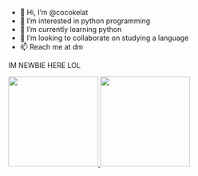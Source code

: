 - 👋 Hi, I’m @cocokelat
- 👀 I’m interested in python programming
- 🌱 I’m currently learning python 
- 💞️ I’m looking to collaborate on studying a language
- 📫 Reach me at dm

IM NEWBIE HERE LOL

<p align="left">
<a href="https://github.com/cocokelat">
  <img height="180em" src="https://github-readme-stats-eight-theta.vercel.app/api?username=cocokelat&show_icons=true&theme=algolia&include_all_commits=true&count_private=true"/>
  <img height="180em" src="https://github-readme-stats-eight-theta.vercel.app/api/top-langs/?username=cocokelat&layout=compact&langs_count=8&theme=algolia"/>
</a>
</p>
<!---
cocokelat/cocokelat is a ✨ special ✨ repository because its `README.md` (this file) appears on your GitHub profile.
You can click the Preview link to take a look at your changes.
--->
